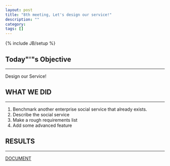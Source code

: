```yaml
---
layout: post
title: "8th meeting, Let's design our service!"
description: ""
category: 
tags: []
---
```

{% include JB/setup %}

## Today"'"s Objective
---
Design our Service!

## WHAT WE DID
---
1. Benchmark another enterprise social service that already exists.
2. Describe the social service
3. Make a rough requirements list
4. Add some advanced feature

## RESULTS
---
[DOCUMENT] 


[DOCUMENT]: http://developer.android.com/reference/java/lang/OutOfMemoryError.html 
